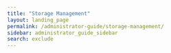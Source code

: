 ```yaml
---
title: "Storage Management"
layout: landing_page
permalink: /administrator-guide/storage-management/
sidebar: administrator_guide_sidebar
search: exclude
---
```

